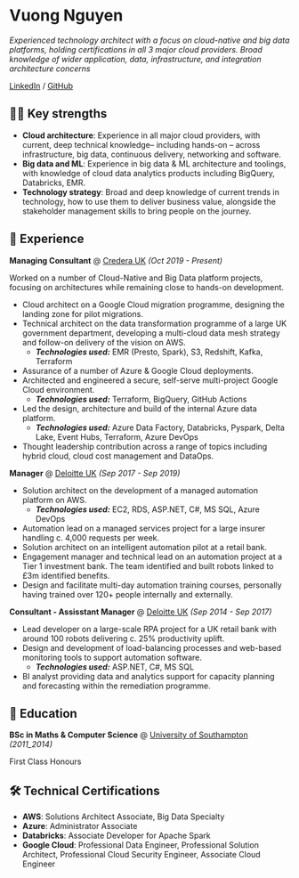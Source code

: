 # Vuong Nguyen

_Experienced technology architect with a focus on cloud-native and big data platforms, holding certifications in all 3 major cloud providers. Broad knowledge of wider application, data, infrastructure, and integration architecture concerns_ <br>

[LinkedIn](https://www.linkedin.com/in/vuong-nguyen/) / [GitHub](https://github.com/nkvuong/)

## 🏋️‍♂️ Key strengths
- **Cloud architecture**: Experience in all major cloud providers, with current, deep technical knowledge– including hands-on – across infrastructure, big data, continuous delivery, networking and software.
- **Big data and ML**: Experience in big data & ML architecture and toolings, with knowledge of cloud data analytics products including BigQuery, Databricks, EMR.
- **Technology strategy**: Broad and deep knowledge of current trends in technology, how to use them to deliver business value, alongside the stakeholder management skills to bring people on the journey.


## 🚀 Experience
**Managing Consultant** @ [Credera UK](http://www.credera.co.uk/) _(Oct 2019 - Present)_

Worked on a number of Cloud-Native and Big Data platform projects, focusing on architectures while remaining close to hands-on development.

- Cloud architect on a Google Cloud migration programme, designing the landing zone for pilot migrations.
- Technical architect on the data transformation programme of a large UK government department, developing a multi-cloud data mesh strategy and follow-on delivery of the vision on AWS.
  - **_Technologies used:_** EMR (Presto, Spark), S3, Redshift, Kafka, Terraform
- Assurance of a number of Azure & Google Cloud deployments.
- Architected and engineered a secure, self-serve multi-project Google Cloud environment.
  - **_Technologies used:_** Terraform, BigQuery, GitHub Actions
- Led the design, architecture and build of the internal Azure data platform.
  - **_Technologies used:_** Azure Data Factory, Databricks, Pyspark, Delta Lake, Event Hubs, Terraform, Azure DevOps
- Thought leadership contribution across a range of topics including hybrid cloud, cloud cost management and DataOps.

**Manager** @ [Deloitte UK](https://www2.deloitte.com/uk/) _(Sep 2017 - Sep 2019)_

- Solution architect on the development of a managed automation platform on AWS.
  - **_Technologies used:_** EC2, RDS, ASP.NET, C#, MS SQL, Azure DevOps
- Automation lead on a managed services project for a large insurer handling c. 4,000 requests per week.
- Solution architect on an intelligent automation pilot at a retail bank.
- Engagement manager and technical lead on an automation project at a Tier 1 investment bank. The team identified and built robots linked to £3m identified benefits.
- Design and facilitate multi-day automation training courses, personally having trained over 120+ people internally and externally.

**Consultant - Assisstant Manager** @ [Deloitte UK]() _(Sep 2014 - Sep 2017)_

- Lead developer on a large-scale RPA project for a UK retail bank with around 100 robots delivering c. 25% productivity uplift.
- Design and development of load-balancing processes and web-based monitoring tools to support automation software.
  - **_Technologies used:_** ASP.NET, C#, MS SQL
- BI analyst providing data and analytics support for capacity planning and forecasting within the remediation programme.

## 📝 Education
**BSc in Maths & Computer Science** @ [University of Southampton](https://www.southampton.ac.uk/) _(2011_2014)_

First Class Honours

## 🛠 Technical Certifications
- **AWS**: Solutions Architect Associate, Big Data Specialty
- **Azure**: Administrator Associate
- **Databricks**: Associate Developer for Apache Spark
- **Google Cloud**: Professional Data Engineer, Professional Solution Architect, Professional Cloud Security Engineer, Associate Cloud Engineer
